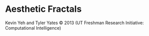 Aesthetic Fractals
=================

Kevin Yeh and Tyler Yates © 2013 (UT Freshman Research Initiative: Computational Intelligence)
